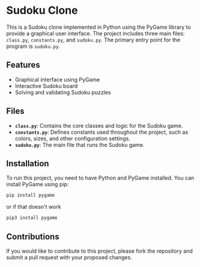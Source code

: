 # Sudoku Clone

This is a Sudoku clone implemented in Python using the PyGame library to provide a graphical user interface. The project includes three main files: `class.py`, `constants.py`, and `sudoku.py`. The primary entry point for the program is `sudoku.py`.

## Features

- Graphical interface using PyGame
- Interactive Sudoku board
- Solving and validating Sudoku puzzles

## Files

- **`class.py`**: Contains the core classes and logic for the Sudoku game.
- **`constants.py`**: Defines constants used throughout the project, such as colors, sizes, and other configuration settings.
- **`sudoku.py`**: The main file that runs the Sudoku game.

## Installation

To run this project, you need to have Python and PyGame installed. You can install PyGame using pip:

```bash
pip install pygame
```
or if that doesn't work
```bash
pip3 install pygame
```

## Contributions
If you would like to contribute to this project, please fork the repository and submit a pull request with your proposed changes.

